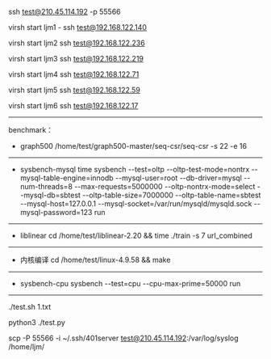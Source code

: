 ssh test@210.45.114.192 -p 55566


virsh start ljm1    - ssh test@192.168.122.140 

virsh start ljm2    ssh test@192.168.122.236

virsh start ljm3    ssh test@192.168.122.219

virsh start ljm4    ssh test@192.168.122.71

virsh start ljm5    ssh test@192.168.122.59

virsh start ljm6    ssh test@192.168.122.17

---
benchmark：
- graph500
  /home/test/graph500-master/seq-csr/seq-csr -s 22 -e 16
---
- sysbench-mysql
  time sysbench --test=oltp --oltp-test-mode=nontrx --mysql-table-engine=innodb --mysql-user=root --db-driver=mysql --num-threads=8 --max-requests=5000000  --oltp-nontrx-mode=select --mysql-db=sbtest  --oltp-table-size=7000000 --oltp-table-name=sbtest  --mysql-host=127.0.0.1 --mysql-socket=/var/run/mysqld/mysqld.sock --mysql-password=123 run
---
- liblinear
  cd /home/test/liblinear-2.20 && time ./train -s 7 url_combined
----------------------------------------------------------------------------------------------------------------------------------------
- 内核编译
  cd /home/test/linux-4.9.58 && make
---
- sysbench-cpu
  sysbench --test=cpu --cpu-max-prime=50000 run
---




./test.sh 1.txt

python3 ./test.py

scp -P 55566 -i ~/.ssh/401server test@210.45.114.192:/var/log/syslog /home/ljm/

